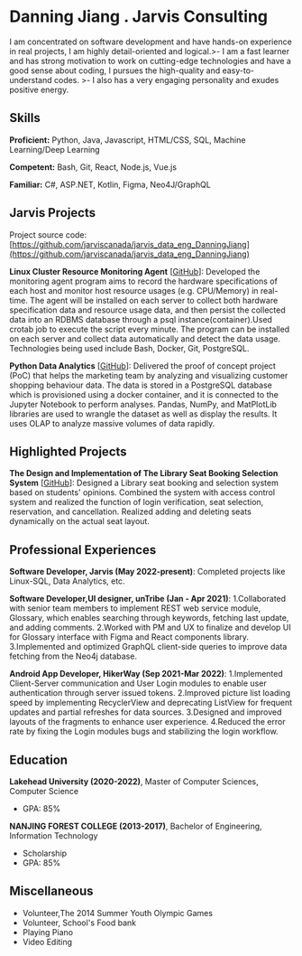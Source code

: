 # Danning Jiang . Jarvis Consulting

I am concentrated on software development and have hands-on experience in real projects, I am highly detail-oriented and logical.>- I am a fast learner and has strong motivation to work on cutting-edge technologies and have a good sense about coding, I pursues the high-quality and easy-to-understand codes. >- I also has a very engaging personality and exudes positive energy.

## Skills

**Proficient:** Python, Java, Javascript, HTML/CSS, SQL, Machine Learning/Deep Learning

**Competent:** Bash, Git, React, Node.js, Vue.js

**Familiar:** C#, ASP.NET, Kotlin, Figma, Neo4J/GraphQL

## Jarvis Projects

Project source code: [https://github.com/jarviscanada/jarvis_data_eng_DanningJiang](https://github.com/jarviscanada/jarvis_data_eng_DanningJiang)


**Linux Cluster Resource Monitoring Agent** [[GitHub](https://github.com/jarviscanada/jarvis_data_eng_DanningJiang/tree/master/linux_sql)]: Developed the monitoring agent program aims to record the hardware specifications of each host and monitor host resource usages (e.g. CPU/Memory) in real-time. The agent will be installed on each server to collect both hardware specification data and resource usage data, and then persist the collected data into an RDBMS database through a psql instance(container).Used crotab job to execute the script every minute. The program can be installed on each server and collect data automatically and detect the data usage. Technologies being used include Bash, Docker, Git, PostgreSQL.

**Python Data Analytics** [[GitHub](https://github.com/jarviscanada/jarvis_data_eng_DanningJiang/tree/master/python_data_analytics)]: Delivered the proof of concept project (PoC) that helps the marketing team by analyzing and visualizing customer shopping behaviour data. The data is stored in a PostgreSQL database which is provisioned using a docker container, and it is connected to the Jupyter Notebook to perform analyses. Pandas, NumPy, and MatPlotLib libraries are used to wrangle the dataset as well as display the results. It uses OLAP to analyze massive volumes of data rapidly.


## Highlighted Projects
**The Design and Implementation of The Library Seat Booking Selection System** [[GitHub](https://github.com/dn717/Library-Seat-Selection-System)]: Designed a Library seat booking and selection system based on students' opinions. Combined the system with access control system and realized the function of login verification, seat selection, reservation, and cancellation. Realized adding and deleting seats dynamically on the actual seat layout.


## Professional Experiences

**Software Developer, Jarvis (May 2022-present)**: Completed projects like Linux-SQL, Data Analytics, etc.

**Software Developer,UI designer, unTribe (Jan - Apr 2021)**: 1.Collaborated with senior team members to implement REST web service module, Glossary, which enables searching through keywords, fetching last update, and adding comments. 2.Worked with PM and UX to finalize and develop UI for Glossary interface with Figma and React components library. 3.Implemented and optimized GraphQL client-side queries to improve data fetching from the Neo4j database.

**Android App Developer, HikerWay (Sep 2021-Mar 2022)**: 1.Implemented Client-Server communication and User Login modules to enable user authentication through server issued tokens. 2.Improved picture list loading speed by implementing RecyclerView and deprecating ListView for frequent updates and partial refreshes for data sources. 3.Designed and improved layouts of the fragments to enhance user experience. 4.Reduced the error rate by fixing the Login modules bugs and stabilizing the login workflow.


## Education
**Lakehead University (2020-2022)**, Master of Computer Sciences, Computer Science
- GPA: 85%

**NANJING FOREST COLLEGE (2013-2017)**, Bachelor of Engineering, Information Technology
- Scholarship
- GPA: 85%


## Miscellaneous
- Volunteer,The 2014 Summer Youth Olympic Games
- Volunteer, School's Food bank
- Playing Piano
- Video Editing